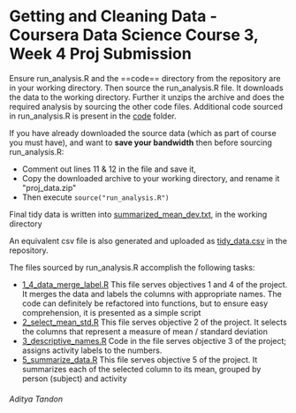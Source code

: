 # Getting and Cleaning Data - Coursera Data Science Course 3, Week 4 Proj Submission

Ensure run_analysis.R and the ==code== directory from the repository are in your working directory.
Then source the run_analysis.R file. It downloads the data to the working directory.
Further it unzips the archive and does the required analysis by sourcing the other code files.
Additional code sourced in run_analysis.R is present in the [code](code) folder.

If you have already downloaded the source data (which as part of course you must have), and want to **save your bandwidth**
then before sourcing run_analysis.R: 
* Comment out lines 11 & 12 in the file and save it, 
* Copy the downloaded archive to your working directory, and rename it "proj_data.zip"
* Then execute `source("run_analysis.R")`

Final tidy data is written into [summarized_mean_dev.txt](summarized_mean_dev.txt), in the working directory

An equivalent csv file is also generated and uploaded as [tidy_data.csv](tidy_data.csv) in the repository.

The files sourced by run_analysis.R accomplish the following tasks:

* [1_4_data_merge_label.R](code/1_4_data_merge_label.R) This file serves objectives 1 and 4 of the project. It merges the data and labels the columns with appropriate names. The code can definitely be refactored into functions,  but to ensure easy comprehension, it is presented as a simple script
* [2_select_mean_std.R](code/2_select_mean_std.R) This file serves objective 2 of the project. It selects the columns that represent a measure of mean / standard deviation
* [3_descriptive_names.R](code/3_descriptive_names.R) Code in the file serves objective 3 of the project; assigns activity labels to the numbers.
* [5_summarize_data.R](code/5_summarize_data.R) This file serves objective 5 of the project. It summarizes each of the selected column to its mean, grouped by person (subject) and activity

###### Aditya Tandon